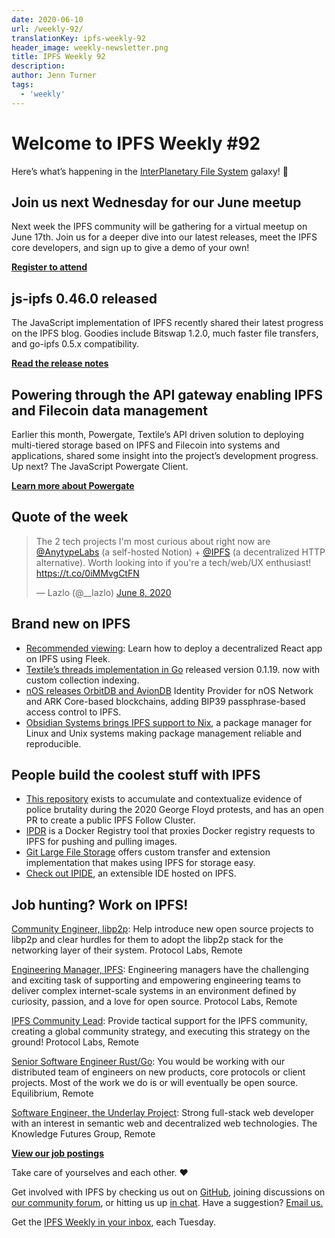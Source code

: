 ```yaml
---
date: 2020-06-10
url: /weekly-92/
translationKey: ipfs-weekly-92
header_image: weekly-newsletter.png
title: IPFS Weekly 92
description:
author: Jenn Turner
tags:
  - 'weekly'
---
```


# Welcome to IPFS Weekly #92

Here’s what’s happening in the [InterPlanetary File System](https://ipfs.io/) galaxy! 🚀

## Join us next Wednesday for our June meetup

Next week the IPFS community will be gathering for a virtual meetup on June 17th. Join us for a deeper dive into our latest releases, meet the IPFS core developers, and sign up to give a demo of your own!

[**Register to attend**](https://www.meetup.com/San-Francisco-IPFS/events/271042788/)

## js-ipfs 0.46.0 released

The JavaScript implementation of IPFS recently shared their latest progress on the IPFS blog. Goodies include Bitswap 1.2.0, much faster file transfers, and go-ipfs 0.5.x compatibility.

[**Read the release notes**](https://blog.ipfs.io/2020-06-08-js-ipfs-0-46/)

## Powering through the API gateway enabling IPFS and Filecoin data management

Earlier this month, Powergate, Textile’s API driven solution to deploying multi-tiered storage based on IPFS and Filecoin into systems and applications, shared some insight into the project’s development progress. Up next? The JavaScript Powergate Client.

[**Learn more about Powergate**](https://blog.textile.io/filecoin-tools-progress-update-june-2/)

## Quote of the week

<blockquote class="twitter-tweet"><p lang="en" dir="ltr">The 2 tech projects I&#39;m most curious about right now are <a href="https://twitter.com/AnytypeLabs?ref_src=twsrc%5Etfw">@AnytypeLabs</a> (a self-hosted Notion) + <a href="https://twitter.com/IPFS?ref_src=twsrc%5Etfw">@IPFS</a> (a decentralized HTTP alternative). Worth looking into if you&#39;re a tech/web/UX enthusiast! <a href="https://t.co/0iMMvgCtFN">https://t.co/0iMMvgCtFN</a></p>&mdash; Lazlo (@__lazlo) <a href="https://twitter.com/__lazlo/status/1270018093952176130?ref_src=twsrc%5Etfw">June 8, 2020</a></blockquote>

## Brand new on IPFS

- [Recommended viewing](https://www.youtube.com/watch?time_continue=3&v=7JW5Mms6DR4&feature=emb_logo): Learn how to deploy a decentralized React app on IPFS using Fleek.
- [Textile’s threads implementation in Go](https://github.com/textileio/go-threads/releases) released version 0.1.19. now with custom collection indexing.
- [nOS releases OrbitDB and AvionDB](https://github.com/nos/orbitdb-nos-identity-provider/) Identity Provider for nOS Network and ARK Core-based blockchains, adding BIP39 passphrase-based access control to IPFS.
- [Obsidian Systems brings IPFS support to Nix](https://discourse.nixos.org/t/obsidian-systems-is-excited-to-bring-ipfs-support-to-nix/7375), a package manager for Linux and Unix systems making package management reliable and reproducible.

## People build the coolest stuff with IPFS

- [This repository](https://github.com/2020PB/police-brutality) exists to accumulate and contextualize evidence of police brutality during the 2020 George Floyd protests, and has an open PR to create a public IPFS Follow Cluster.
- [IPDR](https://github.com/miguelmota/ipdr) is a Docker Registry tool that proxies Docker registry requests to IPFS for pushing and pulling images.
- [Git Large File Storage](https://git-lfs.github.com/) offers custom transfer and extension implementation that makes using IPFS for storage easy.
- [Check out IPIDE](https://ipfs.io/ipfs/QmV3SzLWyTHdMStxeRyvLnLteujLNwNVM5821QsxZVerZL), an extensible IDE hosted on IPFS.

## Job hunting? Work on IPFS!

[Community Engineer, libp2p](https://jobs.lever.co/protocol/0afd449f-b292-42b4-abfd-af26415b796b): Help introduce new open source projects to libp2p and clear hurdles for them to adopt the libp2p stack for the networking layer of their system. Protocol Labs, Remote

[Engineering Manager, IPFS](https://jobs.lever.co/protocol/3f0787e8-58b3-4122-a1ea-424561d2658f): Engineering managers have the challenging and exciting task of supporting and empowering engineering teams to deliver complex internet-scale systems in an environment defined by curiosity, passion, and a love for open source. Protocol Labs, Remote

[IPFS Community Lead](https://jobs.lever.co/protocol/71c4a9b9-af90-4ce9-9dba-8b72507997bf): Provide tactical support for the IPFS community, creating a global community strategy, and executing this strategy on the ground! Protocol Labs, Remote

[Senior Software Engineer Rust/Go](https://www.notion.so/Hiring-Senior-Software-Engineer-Rust-Go-e6c94ccc261f426c80a483c7fc642412): You would be working with our distributed team of engineers on new products, core protocols or client projects. Most of the work we do is or will eventually be open source. Equilibrium, Remote

[Software Engineer, the Underlay Project](https://notes.knowledgefutures.org/pub/si1okbw9): Strong full-stack web developer with an interest in semantic web and decentralized web technologies. The Knowledge Futures Group, Remote

[**View our job postings**](https://jobs.lever.co/protocol)

Take care of yourselves and each other. ❤️

Get involved with IPFS by checking us out on [GitHub](https://github.com/ipfs), joining discussions on [our community forum](https://discuss.ipfs.io/), or hitting us up [in chat](https://riot.im/app/#/room/#ipfs:matrix.org). Have a suggestion? [Email us.](mailto:newsletter@ipfs.io)

Get the [IPFS Weekly in your inbox](https://ipfs.us4.list-manage.com/subscribe?u=25473244c7d18b897f5a1ff6b&id=cad54b2230), each Tuesday.
